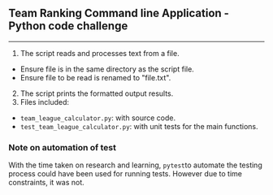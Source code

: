 ## Team Ranking Command line Application - Python code challenge
----
1. The script reads and processes text from a file.
- Ensure file is in the same directory as the script file.
- Ensure file to be read is renamed to "file.txt".
2. The script prints the formatted output results.
3. Files included:
  - ```team_league_calculator.py```: with source code.
  - ```test_team_league_calculator.py```: with unit tests for the main functions.
 
### Note on automation of test
With the time taken on research and learning, ```pytest```to automate the testing process could have been used for running tests. However
due to time constraints, it was not.
